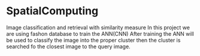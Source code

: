 # SpatialComputing
Image classification and retrieval with similarity measure 
In this project we are using fashon database to train the ANN(CNN)
After training the ANN will be used to classify the image into the proper cluster
then the cluster is searched fo the closest image to the query image.

